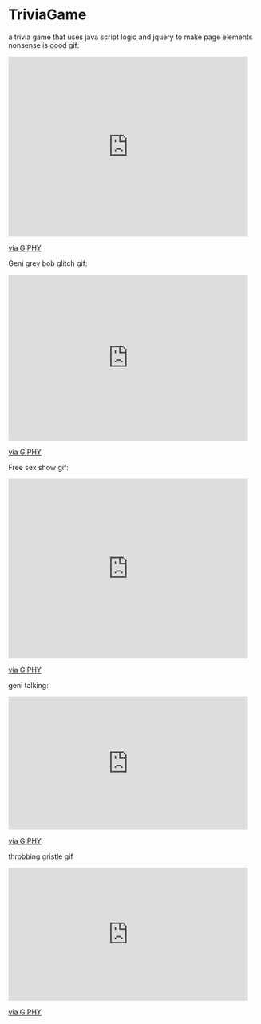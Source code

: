 # TriviaGame
a trivia game that uses java script logic and jquery to make page elements 
nonsense is good gif:
<iframe src="https://giphy.com/embed/m8rFmGo0DCTok" width="480" height="361" frameBorder="0" class="giphy-embed" allowFullScreen></iframe><p><a href="https://giphy.com/gifs/mtv-wall-porridge-m8rFmGo0DCTok">via GIPHY</a></p>

Geni grey bob glitch gif:
<iframe src="https://giphy.com/embed/WP7cu2JRQ6icw" width="480" height="333" frameBorder="0" class="giphy-embed" allowFullScreen></iframe><p><a href="https://giphy.com/gifs/genesis-porridge-cneeson-WP7cu2JRQ6icw">via GIPHY</a></p>

Free sex show gif:
<iframe src="https://giphy.com/embed/j5qYuLhDgdeOQ" width="480" height="361" frameBorder="0" class="giphy-embed" allowFullScreen></iframe><p><a href="https://giphy.com/gifs/mtv-wall-porridge-j5qYuLhDgdeOQ">via GIPHY</a></p>

geni talking:
<iframe src="https://giphy.com/embed/BxudSGuEvURHi" width="480" height="267" frameBorder="0" class="giphy-embed" allowFullScreen></iframe><p><a href="https://giphy.com/gifs/throbbing-gristle-sleasy-genesis-p-orridge-BxudSGuEvURHi">via GIPHY</a></p>

throbbing gristle gif
<iframe src="https://giphy.com/embed/13akJcNObsfSpO" width="480" height="267" frameBorder="0" class="giphy-embed" allowFullScreen></iframe><p><a href="https://giphy.com/gifs/throbbing-gristle-genesis-p-orridge-sleasy-13akJcNObsfSpO">via GIPHY</a></p>

